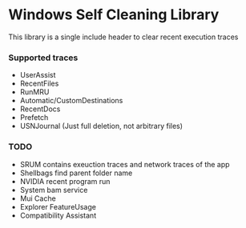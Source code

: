 # Windows Self Cleaning Library

This library is a single include header to clear recent execution traces

### Supported traces

- UserAssist
- RecentFiles
- RunMRU
- Automatic/CustomDestinations
- RecentDocs
- Prefetch
- USNJournal (Just full deletion, not arbitrary files)


### TODO

- SRUM contains exeuction traces and network traces of the app
- Shellbags find parent folder name
- NVIDIA recent program run
- System bam service
- Mui Cache
- Explorer FeatureUsage
- Compatibility Assistant
